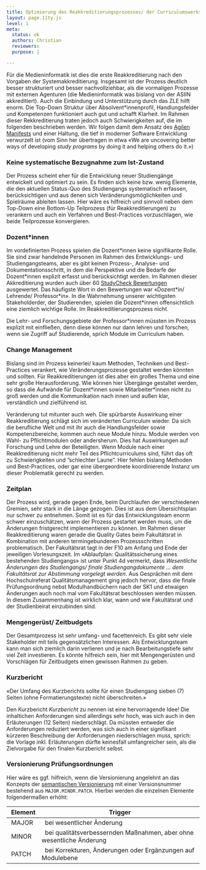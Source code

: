 ```yaml
---
title: Optimierung des Reakkreditierungsprozesses/ der Curriculumswerkstatt
layout: page.11ty.js
level: 1
meta:
  status: ok
  authors: Christian
  reviewers: 
  purpose: |

---
```


Für die Medieninformatik ist dies die erste Reakkreditierung nach den Vorgaben der Systemakkreditierung. Insgesamt ist der Prozess deutlich besser strukturiert und besser nachvollziehbar, als die vormaligen Prozesse mit externen Agenturen (die Medieninformatik was bislang von der ASIIN akkreditiert). Auch die Einbindung und Unterstützung durch das ZLE hilft enorm. Die Top-Down Struktur über Absolvent\*innenprofil, Handlungsfelder und Kompetenzen funktioniert auch gut und schafft Klarheit. Im Rahmen dieser Rekkreditierung traten jedoch auch Schwierigkeiten auf, die im folgenden beschrieben werden. Wir folgen damit dem Ansatz des [Agilen Manifests](https://agilemanifesto.org/) und einer Haltung, die tief in moderner Software Entwicklung verwurzelt ist (vom Sinn her übertragen in etwa «We are uncovering better ways of developing *study programs* by doing it and helping others do it.»)

### Keine systematische Bezugnahme zum Ist-Zustand

Der Prozess scheint eher für die Entwicklung neuer Studiengänge entwickelt und optimiert zu sein. Es finden sich keine bzw. wenig Elemente, die den aktuellen Status-Quo des Studiengangs systematisch erfassen, berücksichtigen und aus denen sich Veränderungsmöglichkeiten und Spielräume ableiten lassen. Hier wäre es hilfreich und sinnvoll neben dem Top-Down eine Bottom-Up Teilprozess (für Reakkreditierungen) zu verankern und auch ein Verfahren und Best-Practices vorzuschlagen, wie beide Teilprozesse konvergieren.

### Dozent\*innen

Im vordefinierten Prozess spielen die Dozent\*innen keine signifikante Rolle. Sie sind zwar handelnde Personen im Rahmen des Entwicklungs- und Studiengangsteams, aber es gibt keinen Prozess-, Analyse- und Dokumentationsschritt, in dem die Perspektive und die Bedarfe der Dozent\*innen explizit erfasst und berücksichtigt werden. Im Rahmen dieser Akkreditierung wurden auch über 60 [StudyCheck Bewertungen](https://www.google.com/url?sa=t&rct=j&q=&esrc=s&source=web&cd=&ved=2ahUKEwiBgZLb-fWCAxWCgv0HHZzSDu0QFnoECBMQAQ&url=https%3A%2F%2Fwww.studycheck.de%2Fstudium%2Fmedieninformatik%2Fth-koeln-2052&usg=AOvVaw1vBHE3VzAxcSmGh6OQyCaL&opi=89978449) ausgewertet. Das häufigste Wort in den Bewertungen war «Dozent\*in/ Lehrende/ Professor\*in». In die Wahrnehmung unserer wichtigsten Stakeholderder, der Studierenden, spielen die Dozent\*innen offensichtlich eine ziemlich wichtige Rolle. Im Reakkreditierungsprozess nicht. 

Die Lehr- und Forschungsgebiete der Professor\*innen müssten im Prozess explizit mit einfließen, denn diese können nur dann lehren und forschen, wenn sie Zugriff auf Studierende, sprich Module im Curriculum haben. 

### Change Management

Bislang sind im Prozess keinerlei/ kaum Methoden, Techniken und Best-Practices verankert, wie Veränderungsprozesse gestaltet werden könnten und sollten. Für Reakkreditierungen ist dies aber ein großes Thema und eine sehr große Herausforderung. Wie können hier Übergänge gestaltet werden, so dass die Aufwände für Dozent\*innen sowie Mitarbeiter\*innen nicht zu groß werden und die Kommunikation nach innen und außen klar, verständlich und zielführend ist.

Veränderung tut mitunter auch weh. Die spürbarste Auswirkung einer Reakkreditierung schlägt sich im veränderten Curriculum wieder. Da sich die berufliche Welt und mit ihr auch die Handlungsfelder sowie Kompetenzbereiche, kommen auch neue Module hinzu. Module werden von Wahl- zu Pflichtmodulen oder andersherum. Dies hat Auswirkungen auf Forschung und Lehre der Beteiligten. Wenn Module nach einer Reakkreditierung nicht mehr Teil des Pflichtcurriculums sind, führt das oft zu Schwierigkeiten und ”schlechter Laune”. Hier fehlen bislang Methoden und Best-Practices, oder gar eine übergeordnete koordinierende Instanz um dieser Problematik gerecht zu werden.

### Zeitplan

Der Prozess wird, gerade gegen Ende, beim Durchlaufen der verschiedenen Gremien, sehr stark in die Länge gezogen. Dies ist aus dem Übersichtsplan nur schwer zu entnehmen. Somit ist es für das Entwicklungsteam enorm schwer einzuschätzen, wann der Prozess gestartet werden muss, um die Änderungen fristgerecht implementieren zu können. Im Rahmen dieser Reakkreditierung waren gerade die Quality Gates beim Fakultätsrat in Kombination mit anderen termingebundenen Prozessschritten problematisch. Der Fakultätsrat tagt in der F10 am Anfang und Ende der jeweiligen Vorlesungszeit. Im «Ablaufplan: Qualitätssicherung eines bestehenden Studiengangs» ist unter Punkt 4d vermerkt, dass *Wesentliche Änderungen des Studiengangs/ finale Studiengangdokumente … dem Fakultätsrat zur Abstimmung vorgelegt werden*. Aus Gesprächen mit dem Hochschulreferat Qualitätsmanagement ging jedoch hervor, dass die finale Prüfungsordnung nebst Modulhandbüchern nach der SK1 und etwaigen Änderungen auch noch mal vom Fakultätsrat beschlossen werden müssen. In diesem Zusammenhang ist wirklich klar, wann und wie Fakultätsrat und der Studienbeirat einzubinden sind.


### Mengengerüst/ Zeitbudgets

Der Gesamtprozess ist sehr umfang- und facettenreich. Es gibt sehr viele Stakeholder mit teils gegensätzlichen Interessen. Als Entwicklungsteam kann man sich ziemlich darin verlieren und je nach Bearbeitungstiefe sehr viel Zeit investieren. Es könnte hilfreich sein, hier mit Mengengerüsten und Vorschlägen für Zeitbudgets einen gewissen Rahmen zu geben.


### Kurzbericht

«Der Umfang des Kurzberichts sollte für einen Studiengang sieben (7) Seiten (ohne Formatierungstexte) nicht überschreiten.» 

Den Kurzbericht *Kurzbericht* zu nennen ist eine hervorragende Idee! Die inhaltichen Anforderungen sind allerdings sehr hoch, was sich auch in den Erläuterungen (12 Seiten) niederschlägt. Da müssten entweder die Anforderungen reduziert werden, was sich auch in einer signifikant kürzeren Beschreibung der Anforderungen niederschlagen muss, sprich: die Vorlage inkl. Erläuterungen dürfte keinesfall umfangreicher sein, als die Zielvorgabe für den finalen Kurzbericht selbst.

### Versionierung Prüfungsordnungen

Hier wäre es ggf. hilfreich, wenn die Versionierung angelehnt an das Konzepts der [semantischen Versionierung](https://semver.org/lang/de/) mit einer Versionsnummer  bestehend aus `MAJOR.MINOR.PATCH`. Hierbei werden die einzelnen Elemente folgendermaßen erhöht:

| Element | Trigger |
|-------|-------|
| MAJOR |  bei wesentlicher Änderung |
| MINOR |  bei qualitätsverbessernden Maßnahmen, aber ohne wesentliche Änderung |
| PATCH |  bei Korrekturen, Änderungen oder Ergänzungen auf Modulebene |


